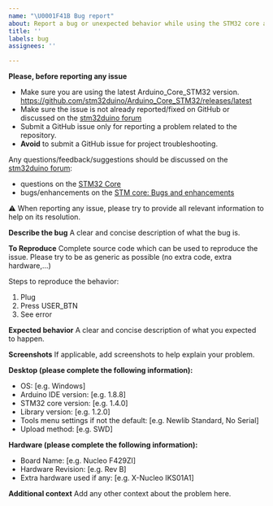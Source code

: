 ```yaml
---
name: "\U0001F41B Bug report"
about: Report a bug or unexpected behavior while using the STM32 core and/or a library
title: ''
labels: bug
assignees: ''

---
```


**Please, before reporting any issue**
- Make sure you are using the latest Arduino_Core_STM32 version.
  https://github.com/stm32duino/Arduino_Core_STM32/releases/latest
- Make sure the issue is not already reported/fixed on GitHub or discussed on the [stm32duino forum](https://stm32duino.com)
- Submit a GitHub issue only for reporting a problem related to the repository.
- **Avoid** to submit a GitHub issue for project troubleshooting.

Any questions/feedback/suggestions should be discussed on the [stm32duino forum](https://stm32duino.com):
  * questions on the [STM32 Core](https://www.stm32duino.com/viewforum.php?f=35)
  * bugs/enhancements on the [STM core: Bugs and enhancements](https://www.stm32duino.com/viewforum.php?f=38)


&#x26A0; When reporting any issue, please try to provide all relevant information to help on its resolution.

**Describe the bug**
A clear and concise description of what the bug is.

**To Reproduce**
Complete source code which can be used to reproduce the issue. Please try to be as generic as possible (no extra code, extra hardware,...)

Steps to reproduce the behavior:
1. Plug
2. Press USER_BTN
3. See error

**Expected behavior**
A clear and concise description of what you expected to happen.

**Screenshots**
If applicable, add screenshots to help explain your problem.

**Desktop (please complete the following information):**
 - OS: [e.g. Windows]
 - Arduino IDE version: [e.g. 1.8.8]
 - STM32 core version: [e.g. 1.4.0]
 - Library version: [e.g. 1.2.0]
 - Tools menu settings if not the default: [e.g. Newlib Standard, No Serial]
 - Upload method: [e.g. SWD]

**Hardware (please complete the following information):**
 - Board Name: [e.g. Nucleo F429ZI]
 - Hardware Revision: [e.g. Rev B]
 - Extra hardware used if any: [e.g. X-Nucleo IKS01A1]

**Additional context**
Add any other context about the problem here.
